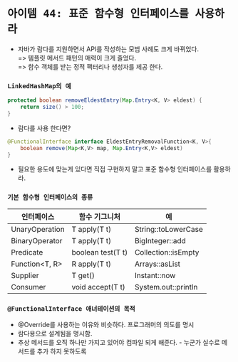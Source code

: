# `아이템 44: 표준 함수형 인터페이스를 사용하라`

- 자바가 람다를 지원하면서 API를 작성하는 모범 사례도 크게 바뀌었다.<br>
=> 템플릿 메서드 패턴의 매력이 크게 줄었다.<br>
=> 함수 객체를 받는 정적 팩터리나 생성자를 제공 한다.

### `LinkedHashMap의 예`
```Java
protected boolean removeEldestEntry(Map.Entry<K, V> eldest) {
    return size() > 100;
}
```
- 람다를 사용 한다면?
```Java
@FunctionalInterface interface EldestEntryRemovalFunction<K, V>{
    boolean remove(Map<K,V> map, Map.Entry<K,V> eldest)
}
```

- 필요한 용도에 맞는게 있다면 직접 구현하지 말고 표준 함수형 인터페이스를 활용하라.


### `기본 함수형 인터페이스의 종류`
|인터페이스|함수 기그니처|예|
|----|----|----|
|UnaryOperation<T>|T apply(T t)|String::toLowerCase|
|BinaryOperator<T>|T apply(T t)|BigInteger::add|
|Predicate<T>|boolean test(T t)|Collection::isEmpty|
|Function<T, R>| R apply(T t)|Arrays::asList|
|Supplier<T>|T get()|Instant::now|
|Consumer<T>|void accept(T t)|System.out::println|



### `@FunctionalInterface 애너테이션의 목적`
- @Override를 사용하는 이유와 비슷하다. 프로그래머의 의도를 명시
- 람다용으로 설계됨을 명시함.
- 추상 메서드를 오직 하나만 가지고 있어야 컴파일 되게 해준다. - 누군가 실수로 메서드를 추가 하지 못하도록